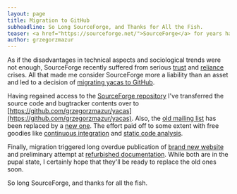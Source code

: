 ```yaml
---
layout: page
title: Migration to GitHub
subheadline: So Long SourceForge, and Thanks for All the Fish.
teaser: <a href="https://sourceforge.net/">SourceForge</a> for years has been an excellent resource for quite a few open source projects, including yacas. Unfortunately, for some time now it kept <a href="http://www.drdobbs.com/web-development/the-long-death-of-project-hosting-sites/240169394">loosing an uphill battle</a> against <a href="https://github.com">GitHub</a>.
author: grzegorzmazur
---
```


As if the disadvantages in technical aspects and sociological trends
were not enough, SourceForge recently suffered from serious
[trust](http://arstechnica.com/information-technology/2015/05/sourceforge-grabs-gimp-for-windows-account-wraps-installer-in-bundle-pushing-adware/)
and
[reliance](https://sourceforge.net/blog/sourceforge-infrastructure-and-service-restoration-update-for-731/)
crises. All that made me consider SourceForge more a liability than an
asset and led to a decision of [migrating yacas to
GitHub](https://groups.google.com/forum/#!topic/yacas/7Lnio18Z7pU).

Having regained access to the [SourceForge
repository](https://sourceforge.net/p/yacas) I've transferred the
source code and bugtracker contents over to
[https://github.com/grzegorzmazur/yacas](https://github.com/grzegorzmazur/yacas).
Also, the [old mailing list](https://sourceforge.net/p/yacas/mailman/)
has been replaced by a [new
one](https://groups.google.com/forum/#!forum/yacas). The effort paid
off to some extent with free goodies like [continuous
integration](https://travis-ci.org/grzegorzmazur/yacas) and [static
code analysis](https://scan.coverity.com/projects/1553).

Finally, migration triggered long overdue publication of [brand new
website](http://grzegorzmazur.github.io/yacas/) and preliminary
attempt at [refurbished
documentation](http://yacas.readthedocs.org/en/latest/). While both
are in the pupal state, I certainly hope that they'll be ready to
replace the old ones soon.

So long SourceForge, and thanks for all the fish.
